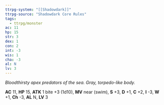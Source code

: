 ```yaml
---
ttrpg-system: "[[Shadowdark]]"
ttrpg-source: "Shadowdark Core Rules"
tags:
  - ttrpg/monster
ac: 11
hp: 15
str: 3
dex: 1
con: 2
int: -3
wis: 1
cha: -3
al: N
lv: 3
---
```


_Bloodthirsty apex predators of the sea. Gray, torpedo-like body._

**AC** 11, **HP** 15, **ATK** 1 bite +3 (1d10), **MV** near (swim), **S** +3, **D** +1, **C** +2, **I** -3, **W** +1, **Ch** -3, **AL** N, **LV** 3



